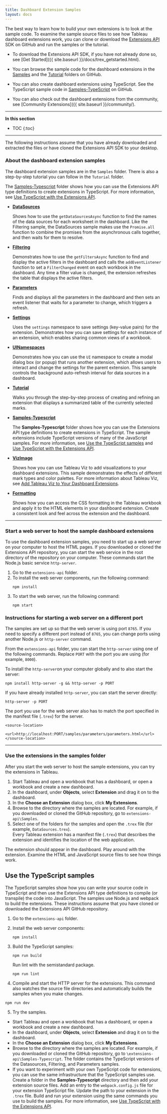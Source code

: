 ```yaml
---
title: Dashboard Extension Samples
layout: docs
---
```


The best way to learn how to build your own extensions is to look at the sample code. To examine the sample source files to see how Tableau dashboard extensions work, you can clone or download the [Extensions API](https://github.com/tableau/extensions-api) SDK on GitHub and run the samples or the tutorial. 
- To download the Extensions API SDK, if you have not already done so, see [Get Started]({{ site.baseurl }}/docs/trex_getstarted.html).

- You can browse the sample code for the dashboard extensions in the [Samples](https://github.com/tableau/extensions-api/tree/main/Samples?=target="_blank") and the [Tutorial](https://github.com/tableau/extensions-api/tree/main/Tutorial?=target="_blank") folders on GitHub.

- You can also create dashboard extensions using TypeScript. See the TypeScript sample code in [Samples-TypeScript](https://github.com/tableau/extensions-api/tree/main/Samples-Typescript?=target="_blank") on GitHub.

- You can also check out the dashboard extensions from the community, see [Community Extensions]({{ site.baseurl }}/community/).


---


**In this section**

* TOC
{:toc}


---

The following instructions assume that you have already downloaded and extracted the files or have cloned the Extensions API SDK to your desktop.



### About the dashboard extension samples

The dashboard extension samples are in the `Samples` folder. There is also a step-by-step tutorial you can follow in the `Tutorial` folder.

The [Samples-Typescript](https://github.com/tableau/extensions-api/tree/main/Samples-Typescript?=target="_blank") folder shows how you can use the Extensions API type definitions to create extensions in TypeScript. For more information, see [Use TypeScript with the Extensions API]({{site.baseurl}}/docs/trex_typescript.html).




-   **[DataSources](https://github.com/tableau/extensions-api/tree/main/Samples/DataSources?=target="_blank")**
     
    Shows how to use the `getDataSourcesAsync` function to find the names of the data sources for each worksheet in the dashboard. Like the Filtering sample, the DataSources sample makes use the `Promise.all` function to combine the promises from the asynchronous calls together, and then waits for them to resolve. 
 
-   **[Filtering](https://github.com/tableau/extensions-api/tree/main/Samples/Filtering?=target="_blank")**

     Demonstrates how to use the `getFiltersAsync` function to find and display the active filters in the dashboard and calls the `addEventListener` function to set a `FilterChanged` event on each workbook in the dashboard. Any time a filter value is changed, the extension refreshes the table that displays the active filters. 

-   **[Parameters](https://github.com/tableau/extensions-api/tree/main/Samples/Parameters?=target="_blank")**
     
    Finds and displays all the parameters in the dashboard and then sets an event listener that waits for a parameter to change, which triggers a refresh. 

-   **[Settings](https://github.com/tableau/extensions-api/tree/main/Samples/Settings?=target="_blank")**
 
     Uses the `settings` namespace to save settings (key-value pairs) for the extension. Demonstrates how you can save settings for each instance of an extension, which enables sharing common views of a workbook.  

-   **[UINamespaces](https://github.com/tableau/extensions-api/tree/main/Samples/UINamespace?=target="_blank")**

     Demonstrates how you can use the `UI` namespace to create a modal dialog box (or popup) that runs another extension, which allows users to interact and change the settings for the parent extension. This sample controls the background auto-refresh interval for data sources in a dashboard. 


- **[Tutorial](https://github.com/tableau/extensions-api/tree/main/Tutorial?=target="_blank")**

     Walks you through the step-by-step process of creating and refining an extension that displays a summarized table of the currently selected marks.

- **[Samples-Typescript](https://github.com/tableau/extensions-api/tree/main/Samples-Typescript?=target="_blank")**

    The **Samples-Typescript** folder shows how you can use the Extensions API type definitions to create extensions in TypeScript. The sample extensions include TypeScript versions of many of the JavaScript samples. For more information, see [Use the TypeScript samples](#use-the-typescript-samples) and [Use TypeScript with the Extensions API]({{site.baseurl}}/docs/trex_typescript.html).

- **[VizImage](https://github.com/tableau/extensions-api/tree/main/Samples/VizImage?=target="_blank")**

    Shows how you can use Tableau Viz to add visualizations to your dashboard extensions. This sample demonstrates the effects of different mark types and color palettes. For more information about Tableau Viz, see [Add Tableau Viz to Your Dashboard Extensions]({{site.baseurl}}/docs/trex_tableau_viz.html).

- **[Formatting](https://github.com/tableau/extensions-api/tree/main/Samples/Formatting?=target="_blank")**

    Shows how you can access the CSS formatting in the Tableau workbook and apply it to the HTML elements in your dashboard extension. Create a consistent look and feel across the extension and the dashboard.


---
### Start a web server to host the sample dashboard extensions

To use the dashboard extension samples, you need to start up a web server on your computer to host the HTML pages. If you downloaded or cloned the Extensions API repository, you can start the web service in the root directory of the repository on your computer. These commands start the Node.js basic service `http-server`.

1. Go to the `extensions-api` folder.
2. To install the web server components, run the following command:
   ```
   npm install
   ```
3. To start the web server, run the following command:
   ```
   npm start
   ```



### Instructions for starting a web server on a different port

The samples are set up so that the web server is using port `8765`.  If you need to specify a different port instead of `8765`, you can change ports using another Node.js or `http-server` command.  

From the `extensions-api` folder, you can start the `http-server` using one of the following commands. Replace `PORT` with the port you are using (for example, `8000`). 

To install the `http-server`on your computer globally and to also start the server: 

```
npm install http-server -g && http-server -p PORT
```
If you have already installed `http-server`, you can start the server directly:

```
http-server -p PORT
``` 
The port you use for the web server also has to match the port specified in the manifest file (`.trex`) for the server.

```
<source-location>
      <url>http://localhost:PORT/samples/parameters/parameters.html</url>
</source-location>
```

---  
### Use the extensions in the samples folder

After you start the web server to host the sample extensions, you can try the extensions in Tableau.

1. Start Tableau and open a workbook that has a dashboard, or open a workbook and create a new dashboard.
2. In the dashboard, under **Objects**, select **Extension** and drag it on to the dashboard.  
3. In the **Choose an Extension** dialog box, click **My Extensions**. 
4. Browse to the directory where the samples are located. For example, if you downloaded or cloned the GitHub repository, go to `extensions-api\Samples`.
5. Select one of the folders for the samples and open the `.trex` file (for example, `DataSources.trex`). <br/>
Every Tableau extension has a manifest file (`.trex`) that describes the extension and identifies the location of the web application. 
 
The extension should appear in the dashboard.  Play around with the extension. Examine the HTML and JavaScript source files to see how things work.  



## Use the TypeScript samples

The TypeScript samples show how you can write your source code in TypeScript and then use the Extensions API type definitions to compile (or transpile) the code into JavaScript. The samples use Node.js and webpack to build the extensions. These instructions assume that you have cloned or downloaded the Extensions API GitHub repository.

1. Go to the `extensions-api` folder.
2. Install the web server components:
   ```
   npm install
   ```
3. Build the TypeScript samples:

   ```
   npm run build
   ```
   Run lint with the semistandard package.

   ```
   npm run lint
   ```

4. Compile and start the HTTP server for the extensions. This command also watches the source file directories and automatically builds the samples when you make changes.
```
npm run dev
```
5. Try the samples.
  - Start Tableau and open a workbook that has a dashboard, or open a workbook and create a new dashboard.
  - In the dashboard, under **Objects**, select **Extension** and drag it on to the dashboard.  
  - In the **Choose an Extension** dialog box, click **My Extensions**.
  - Browse to the directory where the samples are located. For example, if you downloaded or cloned the GitHub repository, go to `\extensions-api\Samples-Typescript`. The folder contains the TypeScript versions of the Datasources, Filtering, and Parameters samples.
  - If you want to experiment with your own TypeScript code for extensions, you can use the same infrastructure that the TypeScript samples use. Create a folder in the **Samples-Typescript** directory and then add your extension source files. Add an entry to the `webpack.config.js` file for your extension TypeScript file. Update the path to your extension in the `.trex` file. Build and run your extension using the same commands you use to build the samples. For more information, see [Use TypeScript with the Extensions API]({{site.baseurl}}/docs/trex_typescript.html).
